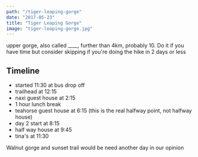 ```yaml
---
path: "/tiger-leaping-gorge"
date: "2017-05-23"
title: "Tiger Leaping Gorge"
image: "tiger-leaping-gorge.jpg"
---
```


upper gorge, also called ____, further than 4km, probably 10. Do it if you have time but consider skipping if you're doing the hike in 2 days or less

Timeline
--------
* started 11:30 at bus drop off
* trailhead at 12:15
* naxi guest house at 2:15
* 1 hour lunch break
* teahorse guest house at 6:15 (this is the real halfway point, not halfway house)
* day 2 start at 8:15
* half way house at 9:45
* tina's at 11:30

Walnut gorge and sunset trail would be need another day in our opinion
